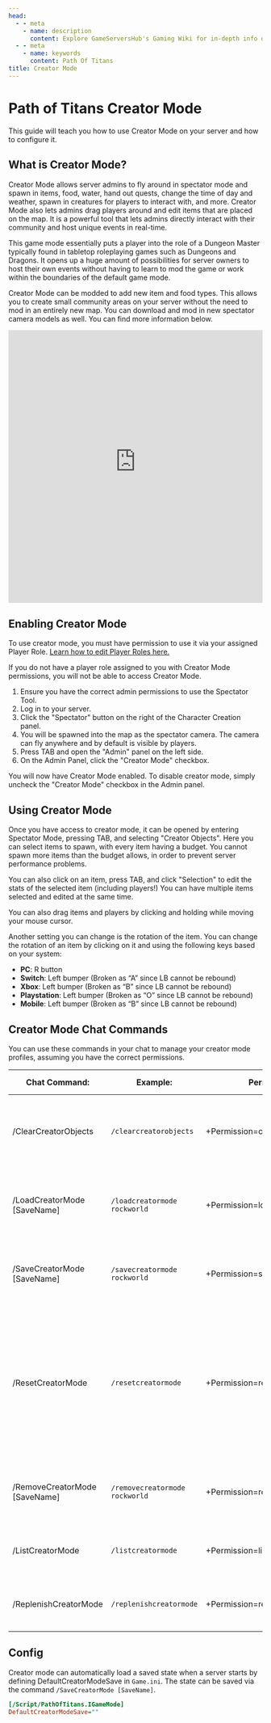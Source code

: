 ```yaml
---
head:
  - - meta
    - name: description
      content: Explore GameServersHub's Gaming Wiki for in-depth info on Path of Titans. Find details on gameplay, features, and updates for the ultimate dino MMO adventure!
  - - meta
    - name: keywords
      content: Path Of Titans
title: Creator Mode
---
```


# Path of Titans Creator Mode

This guide will teach you how to use Creator Mode on your server and how to configure it.

## What is Creator Mode?

Creator Mode allows server admins to fly around in spectator mode and spawn in items, food, water, hand out quests, change the time of day and weather, spawn in creatures for players to interact with, and more. Creator Mode also lets admins drag players around and edit items that are placed on the map. It is a powerful tool that lets admins directly interact with their community and host unique events in real-time.

This game mode essentially puts a player into the role of a Dungeon Master typically found in tabletop roleplaying games such as Dungeons and Dragons. It opens up a huge amount of possibilities for server owners to host their own events without having to learn to mod the game or work within the boundaries of the default game mode.

Creator Mode can be modded to add new item and food types. This allows you to create small community areas on your server without the need to mod in an entirely new map. You can download and mod in new spectator camera models as well. You can find more information below.

<iframe width="100%" height="540" src="https://www.youtube-nocookie.com/embed/r1KtJ25ylz8?si=Nb4GVBIIJjI_xyG2" title="YouTube video player" frameborder="0" allow="accelerometer; autoplay; clipboard-write; encrypted-media; gyroscope; picture-in-picture; web-share" referrerpolicy="strict-origin-when-cross-origin" allowfullscreen></iframe>

## Enabling Creator Mode

To use creator mode, you must have permission to use it via your assigned Player Role. [Learn how to edit Player Roles here.](./path-of-titans-Player-Roles)

If you do not have a player role assigned to you with Creator Mode permissions, you will not be able to access Creator Mode.

1. Ensure you have the correct admin permissions to use the Spectator Tool.
2. Log in to your server.
3. Click the "Spectator" button on the right of the Character Creation panel.
4. You will be spawned into the map as the spectator camera. The camera can fly anywhere and by default is visible by players.
5. Press TAB and open the "Admin" panel on the left side.
6. On the Admin Panel, click the "Creator Mode" checkbox.

You will now have Creator Mode enabled. To disable creator mode, simply uncheck the "Creator Mode" checkbox in the Admin panel.

## Using Creator Mode

Once you have access to creator mode, it can be opened by entering Spectator Mode, pressing TAB, and selecting "Creator Objects". Here you can select items to spawn, with every item having a budget. You cannot spawn more items than the budget allows, in order to prevent server performance problems.

You can also click on an item, press TAB, and click "Selection" to edit the stats of the selected item (including players!) You can have multiple items selected and edited at the same time.

You can also drag items and players by clicking and holding while moving your mouse cursor.

<!-- insert creator mode image -->

Another setting you can change is the rotation of the item. You can change the rotation of an item by clicking on it and using the following keys based on your system:

- **PC**: R button
- **Switch**: Left bumper (Broken as “A” since LB cannot be rebound)
- **Xbox**: Left bumper (Broken as “B” since LB cannot be rebound)
- **Playstation**: Left bumper (Broken as “O” since LB cannot be rebound)
- **Mobile**: Left bumper (Broken as “B” since LB cannot be rebound)

## Creator Mode Chat Commands

You can use these commands in your chat to manage your creator mode profiles, assuming you have the correct permissions.

| Chat Command:                 | Example:                       | Permissions:                     | RCON Support:      | Action:                                                                                                                 |
| ----------------------------- | ------------------------------ | -------------------------------- | ------------------ | ----------------------------------------------------------------------------------------------------------------------- |
| /ClearCreatorObjects          | `/clearcreatorobjects`         | +Permission=clearcreatorobjects  | :heavy_check_mark: | Removes and refunds all placed Creator Mode Objects on the server.                                                      |
| /LoadCreatorMode [SaveName]   | `/loadcreatormode rockworld`   | +Permission=loadcreatormode      | :heavy_check_mark: | Loads the saved Creator Mode data from the specified save slot.                                                         |
| /SaveCreatorMode [SaveName]   | `/savecreatormode rockworld`   | +Permission=savecreatormode      | :heavy_check_mark: | Saves the Creator Mode data to the specified save slot.                                                                 |
| /ResetCreatorMode             | `/resetcreatormode`            | +Permission=resetcreatormode     | :heavy_check_mark: | Resets Creator Mode Objects to their default, removing placed objects and changing map objects to their original state. |
| /RemoveCreatorMode [SaveName] | `/removecreatormode rockworld` | +Permission=removecreatormode    | :heavy_check_mark: | Removes the Creator Move data from the specified save slot.                                                             |
| /ListCreatorMode              | `/listcreatormode`             | +Permission=listcreatormode      | :heavy_check_mark: | Lists the saved Creator Mode saves.                                                                                     |
| /ReplenishCreatorMode         | `/replenishcreatormode`        | +Permission=replenishcreatormode | :heavy_check_mark: | Replenishes all items on the map, excluding water.                                                                      |

## Config

Creator mode can automatically load a saved state when a server starts by defining DefaultCreatorModeSave in `Game.ini`. The state can be saved via the command `/SaveCreatorMode [SaveName]`.

```ini
[/Script/PathOfTitans.IGameMode]
DefaultCreatorModeSave=""
```
